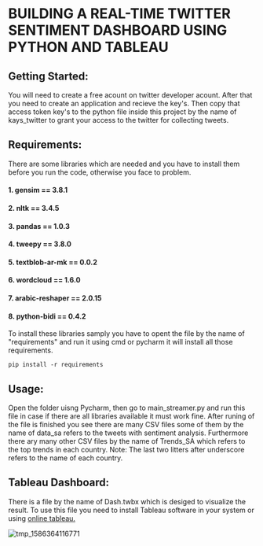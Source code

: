 # BUILDING A REAL-TIME TWITTER SENTIMENT DASHBOARD USING PYTHON AND TABLEAU
 
## Getting Started:

You will need to create a free acount on twitter developer acount. After that you need to create an application and recieve the key's. Then copy that access token key's to the python
file inside this project by the name of kays_twitter to grant your access to the twitter for collecting tweets.


## Requirements:

There are some libraries which are needed and you have to install them before you run the code, otherwise you face to problem.

#### 1. gensim == 3.8.1
#### 2. nltk == 3.4.5
#### 3. pandas == 1.0.3
#### 4. tweepy == 3.8.0
#### 5. textblob-ar-mk == 0.0.2

#### 6. wordcloud == 1.6.0
#### 7. arabic-reshaper == 2.0.15
#### 8. python-bidi == 0.4.2

To install these libraries samply you have to opent the file by the name of "requirements" and run it using cmd or pycharm it will
install all those requirements.

```
pip install -r requirements
```

## Usage:
Open the folder uisng Pycharm, then go to main_streamer.py and run this file in case if there are all libraries available it must work fine. After runing of the file is finished you see there are many CSV files some of them by the name of data_sa refers to the tweets with sentiment analysis. Furthermore there ary many other CSV files by the name of Trends_SA which refers to the top trends in each country.
Note: The last two litters after underscore refers to the name of each country.


## Tableau Dashboard: 
There is a file by the name of Dash.twbx which is desiged to visualize the result. To use this file you need to install Tableau software in your system or using [online tableau.](https://eu-west-1a.online.tableau.com/#/site/shams456778/workbooks/320661?:origin=card_share_link)

![tmp_1586364116771](https://user-images.githubusercontent.com/62034109/78810596-36a30300-79d1-11ea-836b-67d32583ddd2.jpg)

